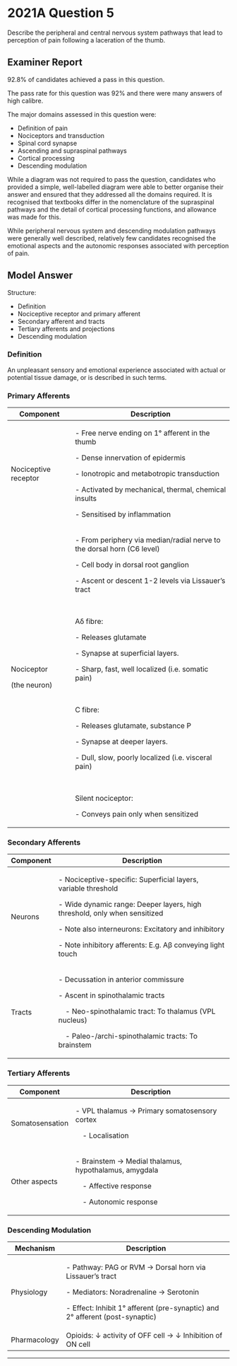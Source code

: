 # 2021A Question 5
Describe the peripheral and central nervous system pathways that lead to perception of pain following a laceration of the thumb.


## Examiner Report
92.8% of candidates achieved a pass in this question.


The pass rate for this question was 92% and there were many answers of high calibre.


The major domains assessed in this question were:

* Definition of pain
* Nociceptors and transduction
* Spinal cord synapse
* Ascending and supraspinal pathways
* Cortical processing
* Descending modulation


While a diagram was not required to pass the question, candidates who provided a simple, well-labelled diagram were able to better organise their answer and ensured that they addressed all the domains required. It is recognised that textbooks differ in the nomenclature of the supraspinal pathways and the detail of cortical processing functions, and allowance was made for this.


While peripheral nervous system and descending modulation pathways were generally well described, relatively few candidates recognised the emotional aspects and the autonomic responses associated with perception of pain.

## Model Answer
Structure:

- Definition
- Nociceptive receptor and primary afferent
- Secondary afferent and tracts
- Tertiary afferents and projections
- Descending modulation


### Definition
An unpleasant sensory and emotional experience associated with actual or potential tissue damage, or is described in such terms.

### Primary Afferents

|Component|Description|
| -- | -- |
|Nociceptive receptor|<p>- Free nerve ending on 1° afferent in the thumb</p><p>- Dense innervation of epidermis</p><p>- Ionotropic and metabotropic transduction</p><p>- Activated by mechanical, thermal, chemical insults</p><p>- Sensitised by inflammation</p>|
|<p>Nociceptor</p><p>(the neuron)</p>|<p>- From periphery via median/radial nerve to the dorsal horn (C6 level)</p><p>- Cell body in dorsal root ganglion</p><p>- Ascent or descent 1-2 levels via Lissauer’s tract</p><br><p>Aδ fibre:</p><p>- Releases glutamate</p><p>- Synapse at superficial layers.</p><p>- Sharp, fast, well localized (i.e. somatic pain)</p><br><p>C fibre:</p><p>- Releases glutamate, substance P</p><p>- Synapse at deeper layers.</p><p>- Dull, slow, poorly localized (i.e. visceral pain)</p><br><p>Silent nociceptor:</p><p>- Conveys pain only when sensitized</p>|

### Secondary Afferents

|Component|Description|
| -- | -- |
|Neurons|<p>- Nociceptive-specific: Superficial layers, variable threshold</p><p>- Wide dynamic range: Deeper layers, high threshold, only when sensitized</p><p>- Note also interneurons: Excitatory and inhibitory</p><p>- Note inhibitory afferents: E.g. Aβ conveying light touch</p>|
|Tracts|<p>- Decussation in anterior commissure</p><p>- Ascent in spinothalamic tracts</p><p>&emsp;- Neo-spinothalamic tract: To thalamus (VPL nucleus)</p><p>&emsp;- Paleo-/archi-spinothalamic tracts: To brainstem</p>|

### Tertiary Afferents

|Component|Description|
| -- | -- |
|Somatosensation|<p>- VPL thalamus → Primary somatosensory cortex</p><p>&emsp;- Localisation</p>|
|Other aspects|<p>- Brainstem → Medial thalamus, hypothalamus, amygdala</p><p>&emsp;- Affective response</p><p>&emsp;- Autonomic response</p>|

### Descending Modulation

|Mechanism|Description|
| -- | -- |
|Physiology|<p>- Pathway: PAG or RVM → Dorsal horn via Lissauer’s tract</p><p>- Mediators: Noradrenaline → Serotonin</p><p>- Effect: Inhibit 1° afferent (pre-synaptic) and 2° afferent (post-synaptic)</p>|
|Pharmacology| Opioids: ↓ activity of OFF cell → ↓ Inhibition of ON cell|




--- 

 